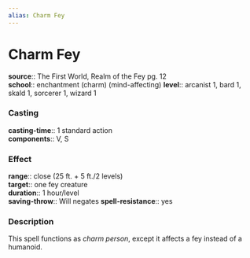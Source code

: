 ```yaml
---
alias: Charm Fey
---
```


# Charm Fey 

**source**:: The First World, Realm of the Fey pg. 12  
**school**:: enchantment (charm) (mind-affecting)
**level**:: arcanist 1, bard 1, skald 1, sorcerer 1, wizard 1

### Casting 

**casting-time**:: 1 standard action  
**components**:: V, S

### Effect 

**range**:: close (25 ft. + 5 ft./2 levels)  
**target**:: one fey creature  
**duration**:: 1 hour/level  
**saving-throw**:: Will negates
**spell-resistance**:: yes

### Description 

This spell functions as *charm person*, except it affects a fey instead of a humanoid.

